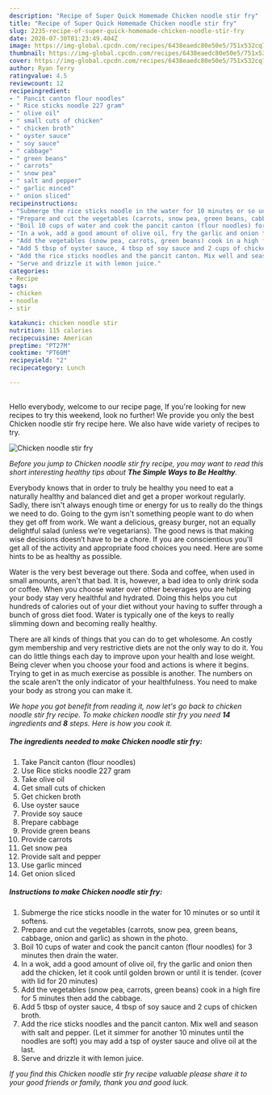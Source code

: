 ```yaml
---
description: "Recipe of Super Quick Homemade Chicken noodle stir fry"
title: "Recipe of Super Quick Homemade Chicken noodle stir fry"
slug: 2235-recipe-of-super-quick-homemade-chicken-noodle-stir-fry
date: 2020-07-30T01:23:49.404Z
image: https://img-global.cpcdn.com/recipes/6438eaedc80e50e5/751x532cq70/chicken-noodle-stir-fry-recipe-main-photo.jpg
thumbnail: https://img-global.cpcdn.com/recipes/6438eaedc80e50e5/751x532cq70/chicken-noodle-stir-fry-recipe-main-photo.jpg
cover: https://img-global.cpcdn.com/recipes/6438eaedc80e50e5/751x532cq70/chicken-noodle-stir-fry-recipe-main-photo.jpg
author: Ryan Terry
ratingvalue: 4.5
reviewcount: 12
recipeingredient:
- " Pancit canton flour noodles"
- " Rice sticks noodle 227 gram"
- " olive oil"
- " small cuts of chicken"
- " chicken broth"
- " oyster sauce"
- " soy sauce"
- " cabbage"
- " green beans"
- " carrots"
- " snow pea"
- " salt and pepper"
- " garlic minced"
- " onion sliced"
recipeinstructions:
- "Submerge the rice sticks noodle in the water for 10 minutes or so until it softens."
- "Prepare and cut the vegetables (carrots, snow pea, green beans, cabbage, onion and garlic) as shown in the photo."
- "Boil 10 cups of water and cook the pancit canton (flour noodles) for 3 minutes then drain the water."
- "In a wok, add a good amount of olive oil, fry the garlic and onion then add the chicken, let it cook until golden brown or until it is tender. (cover with lid for 20 minutes)"
- "Add the vegetables (snow pea, carrots, green beans) cook in a high fire for 5 minutes then add the cabbage."
- "Add 5 tbsp of oyster sauce, 4 tbsp of soy sauce and 2 cups of chicken broth."
- "Add the rice sticks noodles and the pancit canton. Mix well and season with salt and pepper. (Let it simmer for another 10 minutes until the noodles are soft) you may add a tsp of oyster sauce and olive oil at the last."
- "Serve and drizzle it with lemon juice."
categories:
- Recipe
tags:
- chicken
- noodle
- stir

katakunci: chicken noodle stir 
nutrition: 115 calories
recipecuisine: American
preptime: "PT27M"
cooktime: "PT60M"
recipeyield: "2"
recipecategory: Lunch

---
```

<br>
Hello everybody, welcome to our recipe page, If you're looking for new recipes to try this weekend, look no further! We provide you only the best Chicken noodle stir fry recipe here. We also have wide variety of recipes to try.
<br>


![Chicken noodle stir fry](https://img-global.cpcdn.com/recipes/6438eaedc80e50e5/751x532cq70/chicken-noodle-stir-fry-recipe-main-photo.jpg)

<i>Before you jump to Chicken noodle stir fry recipe, you may want to read this short interesting healthy tips about <strong>The Simple Ways to Be Healthy</strong>.</i>

Everybody knows that in order to truly be healthy you need to eat a naturally healthy and balanced diet and get a proper workout regularly. Sadly, there isn't always enough time or energy for us to really do the things we need to do. Going to the gym isn't something people want to do when they get off from work. We want a delicious, greasy burger, not an equally delightful salad (unless we’re vegetarians). The good news is that making wise decisions doesn’t have to be a chore. If you are conscientious you'll get all of the activity and appropriate food choices you need. Here are some hints to be as healthy as possible.

Water is the very best beverage out there. Soda and coffee, when used in small amounts, aren't that bad. It is, however, a bad idea to only drink soda or coffee. When you choose water over other beverages you are helping your body stay very healthful and hydrated. Doing this helps you cut hundreds of calories out of your diet without your having to suffer through a bunch of gross diet food. Water is typically one of the keys to really slimming down and becoming really healthy.

There are all kinds of things that you can do to get wholesome. An costly gym membership and very restrictive diets are not the only way to do it. You can do little things each day to improve upon your health and lose weight. Being clever when you choose your food and actions is where it begins. Trying to get in as much exercise as possible is another. The numbers on the scale aren't the only indicator of your healthfulness. You need to make your body as strong you can make it. 


<i>We hope you got benefit from reading it, now let's go back to chicken noodle stir fry recipe. To make chicken noodle stir fry you need <strong>14</strong> ingredients and <strong>8</strong> steps. Here is how you cook it.
</i>

##### The ingredients needed to make Chicken noodle stir fry:

1. Take  Pancit canton (flour noodles)
1. Use  Rice sticks noodle 227 gram
1. Take  olive oil
1. Get  small cuts of chicken
1. Get  chicken broth
1. Use  oyster sauce
1. Provide  soy sauce
1. Prepare  cabbage
1. Provide  green beans
1. Provide  carrots
1. Get  snow pea
1. Provide  salt and pepper
1. Use  garlic minced
1. Get  onion sliced


##### Instructions to make Chicken noodle stir fry:

1. Submerge the rice sticks noodle in the water for 10 minutes or so until it softens.
1. Prepare and cut the vegetables (carrots, snow pea, green beans, cabbage, onion and garlic) as shown in the photo.
1. Boil 10 cups of water and cook the pancit canton (flour noodles) for 3 minutes then drain the water.
1. In a wok, add a good amount of olive oil, fry the garlic and onion then add the chicken, let it cook until golden brown or until it is tender. (cover with lid for 20 minutes)
1. Add the vegetables (snow pea, carrots, green beans) cook in a high fire for 5 minutes then add the cabbage.
1. Add 5 tbsp of oyster sauce, 4 tbsp of soy sauce and 2 cups of chicken broth.
1. Add the rice sticks noodles and the pancit canton. Mix well and season with salt and pepper. (Let it simmer for another 10 minutes until the noodles are soft) you may add a tsp of oyster sauce and olive oil at the last.
1. Serve and drizzle it with lemon juice.


<i>If you find this Chicken noodle stir fry recipe valuable please share it to your good friends or family, thank you and good luck.</i>
